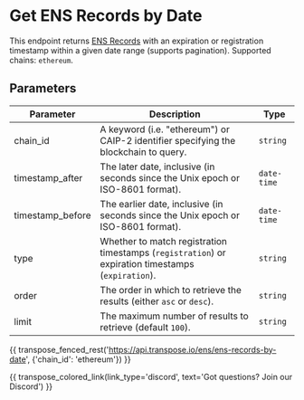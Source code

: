 # Get ENS Records by Date

This endpoint returns [ENS Records](../models/ens_record_model.md) with an expiration or registration timestamp within a given date range (supports pagination). Supported chains: `ethereum`.

## Parameters
| Parameter     | Description                                                                          | Type     | 
|---------------|--------------------------------------------------------------------------------------|----------|
| chain_id      | A keyword (i.e. "ethereum") or CAIP-2 identifier specifying the blockchain to query. | `string` | 
| timestamp_after | The later date, inclusive (in seconds since the Unix epoch or ISO-8601 format).   | `date-time` | 
| timestamp_before | The earlier date, inclusive (in seconds since the Unix epoch or ISO-8601 format).   | `date-time` | 
| type | Whether to match registration timestamps (`registration`) or expiration timestamps (`expiration`).   | `string` | 
| order | The order in which to retrieve the results (either `asc` or `desc`).   | `string` | 
| limit | The maximum number of results to retrieve (default `100`). | `string` |

{{ transpose_fenced_rest('https://api.transpose.io/ens/ens-records-by-date', {'chain_id': 'ethereum'}) }}

{{ transpose_colored_link(link_type='discord', text='Got questions?  Join our Discord') }}
